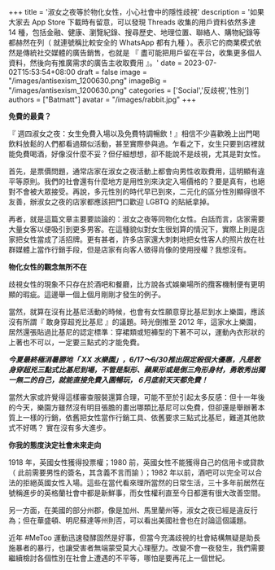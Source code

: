 +++
title = '淑女之夜等於物化女性，小心社會中的隱性歧視'
description = '如果大家去 App Store 下載時有留意，可以發現 Threads 收集的用戶資料依然多達 14 種，包括金融、健康、瀏覽紀錄、搜尋歷史、地理位置、聯絡人、購物紀錄等都赫然在列（ 就連號稱比較安全的 WhatsApp 都有九種 ）。表示它的商業模式依然是傳統社交媒體的廣告銷售，也就是 『 盡可能把用戶留在平台，收集更多個人資料，然後向有推廣需求的廣告主收取費用 』。'
date = 2023-07-02T15:53:54+08:00
draft = false
image = "/images/antisexism_1200630.png"
imageBig = "/images/antisexism_1200630.png"
categories = ['Social','反歧視','性別']
authors = ["Batmatt"]
avatar = "/images/rabbit.jpg"
+++

**免費的最貴？**

『 週四淑女之夜：女生免費入場以及免費特調暢飲！』相信不少喜歡晚上出門喝飲料放鬆的人們都看過類似活動，甚至實際參與過。乍看之下，女生只要到店裡就能免費喝酒，好像沒什麼不妥？但仔細想想，卻不能說不是歧視，尤其是對女性。

首先，是票價問題，通常店家在淑女之夜活動上都會向男性收取費用，這明顯有違平等原則。我們的社會還有什麼地方是用性別來決定入場價格的？要是真有，也絕對不會被大眾接受。再說，多元性別的時代早已到來，二元化的區分性別顯得很不友善，辦淑女之夜的店家都應該把門口歡迎 LGBTQ 的貼紙拿掉。

再者，就是這篇文章主要要談論的：淑女之夜等同物化女性。白話而言，店家需要大量女客以便吸引到更多男客。在這種貌似對女生很划算的情況下，實際上則是店家把女性當成了活招牌。更有甚者，許多店家還大刺刺地把女性客人的照片放在社群媒體上當作行銷手段，但是店家有向客人徵得肖像的使用授權？我想沒有。

**物化女性的觀念無所不在**

歧視女性的現象不只存在於酒吧和餐廳，比方說各式娛樂場所的攬客機制便有更明顯的瑕疵。這邊舉一個上個月剛剛才發生的例子。

當然，就算在沒有比基尼活動的時候，也會有女性願意穿比基尼到水上樂園，應該沒有所謂『 敢身穿超兇比基尼 』的議題。時光倒推至 2012 年，這家水上樂園，居然還張貼過比基尼的認定標準：穿裙類或短褲型的下著不可以，運動內衣形狀的上著也不可以，一定要三點式的才能免費。

**_今夏最終極消暑勝地「 XX 水樂園」，6/17～6/30推出限定殺很大優惠，凡是敢身穿超兇三點式比基尼到場，不管是梨形、蘋果形或是倒三角形身材，勇敢秀出獨一無二的自己，就能直接免費入園暢玩，６月底前天天都免費！_**

當然大家或許覺得這樣審查服裝還算合理，可能不至於引起太多反感：但十一年後的今天，樂園方雖然沒有明目張膽的畫出哪類比基尼可以免費，但卻還是舉辦著本質上一樣的行銷，依舊把女性當作行銷工具、依舊要求三點式比基尼，難道其他款式不好嗎？ 實在沒有多大進步。

**你我的態度決定社會未來走向**

1918 年，英國女性獲得投票權；1980 前，英國女性不能獲得自己的信用卡或貸款（ 此前需要男性的簽名，其含義不言而諭 ）；1982 年以前，酒吧可以完全可以合法的拒絕英國女性入場。這些在當代看來理所當然的日常生活，三十多年前居然在號稱進步的英格蘭社會中都是新鮮事，而女性權利直至今日都還有很大改善空間。

另一方面，在美國的部分州郡，像是加州、馬里蘭州等，淑女之夜已經是違反行為；但在華盛頓、明尼蘇達等州則否，可以看出美國社會也在討論這個議題。

近年 #MeToo 運動迅速發酵固然是好事，但當今充滿歧視的社會結構無疑是助長施暴者的暴行，也讓受害者無端蒙受莫大心理壓力。改變不會一夜發生，我們需要繼續檢討各個性別在社會上遭遇的不平等，哪怕是要再花上一個世紀。